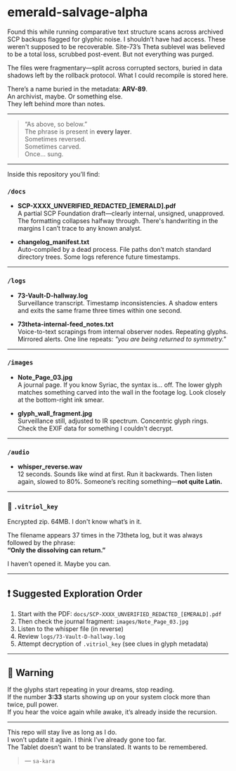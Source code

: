 # emerald-salvage-alpha

Found this while running comparative text structure scans across archived SCP backups flagged for glyphic noise. I shouldn’t have had access. These weren't supposed to be recoverable. Site-73’s Theta sublevel was believed to be a total loss, scrubbed post-event. But not everything was purged.

The files were fragmentary—split across corrupted sectors, buried in data shadows left by the rollback protocol. What I could recompile is stored here.

There’s a name buried in the metadata: **ARV-89**.  
An archivist, maybe. Or something else.  
They left behind more than notes.

---

> “As above, so below.”  
> The phrase is present in **every layer**.  
> Sometimes reversed.  
> Sometimes carved.  
> Once… sung.

---

Inside this repository you’ll find:

### `/docs`
- **SCP-XXXX_UNVERIFIED_REDACTED_[EMERALD].pdf**  
  A partial SCP Foundation draft—clearly internal, unsigned, unapproved. The formatting collapses halfway through. There's handwriting in the margins I can’t trace to any known analyst.

- **changelog_manifest.txt**  
  Auto-compiled by a dead process. File paths don’t match standard directory trees. Some logs reference future timestamps.

---

### `/logs`
- **73-Vault-D-hallway.log**  
  Surveillance transcript. Timestamp inconsistencies. A shadow enters and exits the same frame three times within one second.

- **73theta-internal-feed_notes.txt**  
  Voice-to-text scrapings from internal observer nodes. Repeating glyphs. Mirrored alerts. One line repeats: *"you are being returned to symmetry."*

---

### `/images`
- **Note_Page_03.jpg**  
  A journal page. If you know Syriac, the syntax is… off. The lower glyph matches something carved into the wall in the footage log. Look closely at the bottom-right ink smear.

- **glyph_wall_fragment.jpg**  
  Surveillance still, adjusted to IR spectrum. Concentric glyph rings. Check the EXIF data for something I couldn't decrypt.

---

### `/audio`
- **whisper_reverse.wav**  
  12 seconds. Sounds like wind at first. Run it backwards. Then listen again, slowed to 80%. Someone’s reciting something—**not quite Latin.**

---

### 🔐 `.vitriol_key`
Encrypted zip. 64MB. I don't know what’s in it.

The filename appears 37 times in the 73theta log, but it was always followed by the phrase:  
**“Only the dissolving can return.”**

I haven’t opened it. Maybe you can.

---

## ❗ Suggested Exploration Order

1. Start with the PDF: `docs/SCP-XXXX_UNVERIFIED_REDACTED_[EMERALD].pdf`
2. Then check the journal fragment: `images/Note_Page_03.jpg`
3. Listen to the whisper file (in reverse)
4. Review `logs/73-Vault-D-hallway.log`
5. Attempt decryption of `.vitriol_key` (see clues in glyph metadata)

---

## 🧬 Warning

If the glyphs start repeating in your dreams, stop reading.  
If the number **3:33** starts showing up on your system clock more than twice, pull power.  
If you hear the voice again while awake, it’s already inside the recursion.

---

This repo will stay live as long as I do.  
I won’t update it again. I think I’ve already gone too far.  
The Tablet doesn’t want to be translated. It wants to be remembered.

> — `sa-kara`

